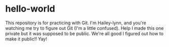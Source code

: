 # hello-world
This repository is for practicing with Git.
I'm Hailey-lynn, and you're watching me try to figure out Git (I'm a little confused).
Help I made this one private but it was supposed to be public.
We're all good I figured out how to make it public!! Yay!
